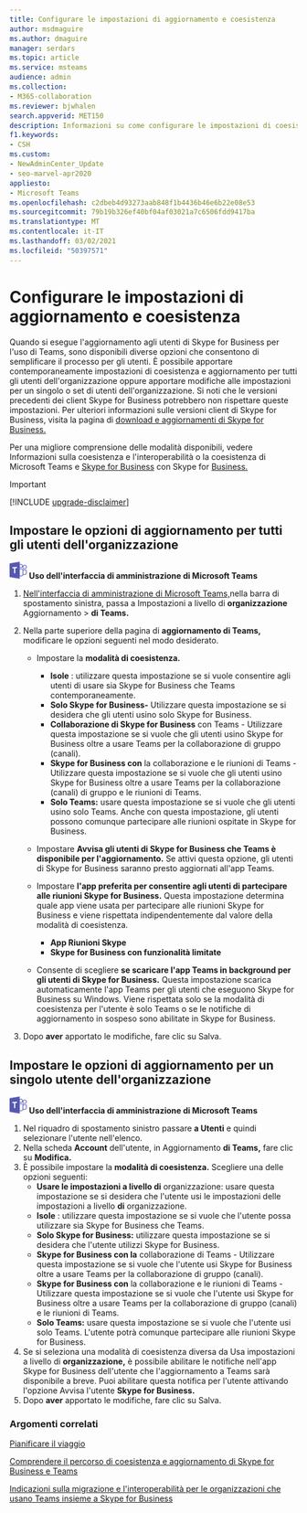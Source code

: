 ```yaml
---
title: Configurare le impostazioni di aggiornamento e coesistenza
author: msdmaguire
ms.author: dmaguire
manager: serdars
ms.topic: article
ms.service: msteams
audience: admin
ms.collection:
- M365-collaboration
ms.reviewer: bjwhalen
search.appverid: MET150
description: Informazioni su come configurare le impostazioni di coesistenza e aggiornamento per tutti gli utenti dell'organizzazione contemporaneamente oppure per un singolo o set di utenti dell'organizzazione.
f1.keywords:
- CSH
ms.custom:
- NewAdminCenter_Update
- seo-marvel-apr2020
appliesto:
- Microsoft Teams
ms.openlocfilehash: c2dbeb4d93273aab848f1b4436b46e6b22e08e53
ms.sourcegitcommit: 79b19b326ef40bf04af03021a7c6506fdd9417ba
ms.translationtype: MT
ms.contentlocale: it-IT
ms.lasthandoff: 03/02/2021
ms.locfileid: "50397571"
---
```

# <a name="set-your-coexistence-and-upgrade-settings"></a>Configurare le impostazioni di aggiornamento e coesistenza


Quando si esegue l'aggiornamento agli utenti di Skype for Business per l'uso di Teams, sono disponibili diverse opzioni che consentono di semplificare il processo per gli utenti. È possibile apportare contemporaneamente impostazioni di coesistenza e aggiornamento per tutti gli utenti dell'organizzazione oppure apportare modifiche alle impostazioni per un singolo o set di utenti dell'organizzazione. Si noti che le versioni precedenti dei client Skype for Business potrebbero non rispettare queste impostazioni. Per ulteriori informazioni sulle versioni client di Skype for Business, visita la pagina di [download e aggiornamenti di Skype for Business.](https://docs.microsoft.com/skypeforbusiness/software-updates) 

Per una migliore comprensione delle modalità disponibili, vedere Informazioni sulla coesistenza e l'interoperabilità o la coesistenza di Microsoft Teams e [Skype for Business](teams-and-skypeforbusiness-coexistence-and-interoperability.md) con Skype for [Business.](coexistence-chat-calls-presence.md)  

> [!IMPORTANT]
> [!INCLUDE [upgrade-disclaimer](includes/upgrade-disclaimer.md)]


## <a name="set-upgrade-options-for-all-users-in-your-organization"></a>Impostare le opzioni di aggiornamento per tutti gli utenti dell'organizzazione

![Icona che mostra il logo di Microsoft Teams](media/teams-logo-30x30.png) **Uso dell'interfaccia di amministrazione di Microsoft Teams**

1. [Nell'interfaccia di amministrazione di Microsoft Teams,](https://admin.teams.microsoft.com/)nella barra di spostamento sinistra, passa a Impostazioni a livello di **organizzazione** Aggiornamento  >  **di Teams.** 

2. Nella parte superiore della pagina di **aggiornamento di Teams,** modificare le opzioni seguenti nel modo desiderato.
    - Impostare la **modalità di coesistenza.**
        - **Isole** : utilizzare questa impostazione se si vuole consentire agli utenti di usare sia Skype for Business che Teams contemporaneamente.
        - **Solo Skype for Business-** Utilizzare questa impostazione se si desidera che gli utenti usino solo Skype for Business.
        - **Collaborazione di Skype for Business** con Teams - Utilizzare questa impostazione se si vuole che gli utenti usino Skype for Business oltre a usare Teams per la collaborazione di gruppo (canali).
        - **Skype for Business con** la collaborazione e le riunioni di Teams - Utilizzare questa impostazione se si vuole che gli utenti usino Skype for Business oltre a usare Teams per la collaborazione (canali) di gruppo e le riunioni di Teams.
        - **Solo Teams:** usare questa impostazione se si vuole che gli utenti usino solo Teams. Anche con questa impostazione, gli utenti possono comunque partecipare alle riunioni ospitate in Skype for Business.
        
    - Impostare **Avvisa gli utenti di Skype for Business che Teams è disponibile per l'aggiornamento.** Se attivi questa opzione, gli utenti di Skype for Business saranno presto aggiornati all'app Teams.
    - Impostare **l'app preferita per consentire agli utenti di partecipare alle riunioni Skype for Business.** Questa impostazione determina quale app viene usata per partecipare alle riunioni Skype for Business e viene rispettata indipendentemente dal valore della modalità di coesistenza.
      - **App Riunioni Skype**
      - **Skype for Business con funzionalità limitate**
    - Consente di scegliere **se scaricare l'app Teams in background per gli utenti di Skype for Business.**  Questa impostazione scarica automaticamente l'app Teams per gli utenti che eseguono Skype for Business su Windows. Viene rispettata solo se la modalità di coesistenza per l'utente è solo Teams o se le notifiche di aggiornamento in sospeso sono abilitate in Skype for Business.
3. Dopo **aver** apportato le modifiche, fare clic su Salva.

## <a name="set-upgrade-options-for-a-single-user-in-your-organization"></a>Impostare le opzioni di aggiornamento per un singolo utente dell'organizzazione

![Icona che mostra il logo di Microsoft Teams](media/teams-logo-30x30.png) **Uso dell'interfaccia di amministrazione di Microsoft Teams**

1. Nel riquadro di spostamento sinistro passare **a Utenti** e quindi selezionare l'utente nell'elenco. 
2. Nella scheda **Account** dell'utente, in Aggiornamento **di Teams,** fare clic su **Modifica.**
3. È possibile impostare la **modalità di coesistenza.** Scegliere una delle opzioni seguenti:
     - **Usare le impostazioni a livello di** organizzazione: usare questa impostazione se si desidera che l'utente usi le impostazioni delle impostazioni a livello **di** organizzazione. 
     - **Isole** : utilizzare questa impostazione se si vuole che l'utente possa utilizzare sia Skype for Business che Teams. 
     - **Solo Skype for Business:** utilizzare questa impostazione se si desidera che l'utente utilizzi Skype for Business.
     - **Skype for Business con la** collaborazione di Teams - Utilizzare questa impostazione se si vuole che l'utente usi Skype for Business oltre a usare Teams per la collaborazione di gruppo (canali).
      - **Skype for Business con** la collaborazione e le riunioni di Teams - Utilizzare questa impostazione se si vuole che l'utente usi Skype for Business oltre a usare Teams per la collaborazione di gruppo (canali) e le riunioni di Teams.
     - **Solo Teams:** usare questa impostazione se si vuole che l'utente usi solo Teams. L'utente potrà comunque partecipare alle riunioni Skype for Business.
4. Se si  seleziona una modalità di coesistenza diversa da Usa impostazioni a livello di **organizzazione,** è possibile abilitare le notifiche nell'app Skype for Business dell'utente che l'aggiornamento a Teams sarà disponibile a breve. Puoi abilitare questa notifica per l'utente attivando l'opzione Avvisa l'utente **Skype for Business.**
5. Dopo **aver** apportato le modifiche, fare clic su Salva.

### <a name="related-topics"></a>Argomenti correlati
[Pianificare il viaggio](upgrade-plan-journey.md)

[Comprendere il percorso di coesistenza e aggiornamento di Skype for Business e Teams](upgrade-and-coexistence-of-skypeforbusiness-and-teams.md)

[Indicazioni sulla migrazione e l'interoperabilità per le organizzazioni che usano Teams insieme a Skype for Business](migration-interop-guidance-for-teams-with-skype.md)
